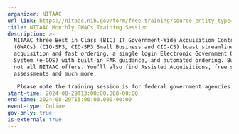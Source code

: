 ```yaml
---
organizer: NITAAC
url-link: https://nitaac.nih.gov/form/free-training?source_entity_type=node&source_entity_id=169606#no-back
title: NITAAC Monthly GWACs Training Session
description: >-
  NITAAC three Best in Class (BIC) IT Government-Wide Acquisition Contracts
  (GWACs) (CIO-SP3, CIO-SP3 Small Business and CIO-CS) boast streamlined
  acquisition and fast ordering, a single login Electronic Government Ordering
  System (e-GOS) with built-in FAR guidance, and automated ordering. But that’s
  not all NITAAC offers. You’ll also find Assisted Acquisitions, free scope
  assessments and much more.

   Please note the training session is for federal government agencies only. If you are not a federal government agency and would like to request a training session, please contact NITAAC Support for assistance. All attendees will receive 2 Continuous Learning Points (CLP) for attending this training.
start-time: 2024-08-29T13:00:00.000-00:00
end-time: 2024-08-29T15:00:00.000-00:00
event-type: Online
gov-only: true
is-external: true
---
```

